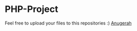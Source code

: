 # PHP-Project
Feel free to upload your files to this repositories :)
[Anugerah](https://github.com/syncos77)

